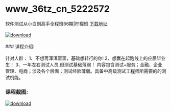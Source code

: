 # www_36tz_cn_5222572
软件测试从小白到高手全程班66期|柠檬班
[下载地址](http://www.36tz.cn/article/5222572 "下载地址")
<br/></br>[![download](http://36tz.cn/muke_img/2022_01_1-53-300x168.png "下载地址")](http://www.36tz.cn/article/5222572 "下载地址")
<br/></br>### 课程介绍:<br/></br>针对人群：
1、不想再浑浑噩噩，基础想转行的你!
2、想赢在起跑线上的应届毕业生！
3、一年左右测试人员,但测试基础薄弱！
内容包含测试+服务；金融、企业管理、电商；涉及各个层面；测试经验薄弱。具备中高级测试工程师所需要的的测试机能。

### 课程截图:
[![download](http://36tz.cn/muke_img/2022_01_2-52.png "下载地址")](http://www.36tz.cn/article/5222572 "下载地址")
